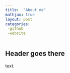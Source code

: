 ```yaml
---
title:  "About me"
mathjax: true
layout: post
categories:
 -github
 -website
---
```


## Header goes there

text.
